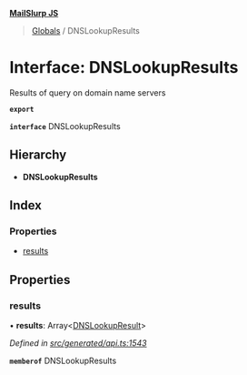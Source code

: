 **[MailSlurp JS](../README.md)**

> [Globals](../README.md) / DNSLookupResults

# Interface: DNSLookupResults

Results of query on domain name servers

**`export`** 

**`interface`** DNSLookupResults

## Hierarchy

* **DNSLookupResults**

## Index

### Properties

* [results](dnslookupresults.md#results)

## Properties

### results

•  **results**: Array\<[DNSLookupResult](../modules/dnslookupresult.md)>

*Defined in [src/generated/api.ts:1543](https://github.com/mailslurp/mailslurp-client/blob/ad6aa3d/src/generated/api.ts#L1543)*

**`memberof`** DNSLookupResults
